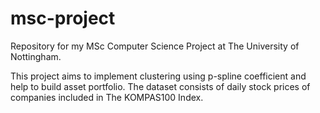 # msc-project
Repository for my MSc Computer Science Project at The University of Nottingham. 

This project aims to implement clustering using p-spline coefficient and help to build asset portfolio. The dataset consists of daily stock prices of companies included in The KOMPAS100 Index.
